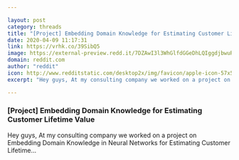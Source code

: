 ```yaml
---

layout: post
category: threads
title: "[Project] Embedding Domain Knowledge for Estimating Customer Lifetime Value"
date: 2020-04-09 11:17:31
link: https://vrhk.co/39SibQ5
image: https://external-preview.redd.it/7DZAwI3l3WhGlfdGGeDhLQIggdjbwuRCsy1fRcNlrQs.jpg?width=1024&height=422&auto=webp&crop=1024:422,smart&s=89fee4de37711a4e9183727e6cc462573076dbd3
domain: reddit.com
author: "reddit"
icon: http://www.redditstatic.com/desktop2x/img/favicon/apple-icon-57x57.png
excerpt: "Hey guys, At my consulting company we worked on a project on Embedding Domain Knowledge in Neural Networks for Estimating Customer Lifetime..."

---
```


### [Project] Embedding Domain Knowledge for Estimating Customer Lifetime Value

Hey guys, At my consulting company we worked on a project on Embedding Domain Knowledge in Neural Networks for Estimating Customer Lifetime...